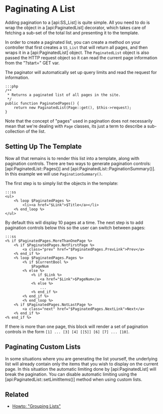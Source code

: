 # Paginating A List

Adding pagination to a [api:SS_List] is quite simple. All
you need to do is wrap the object in a [api:PaginatedList] decorator, which takes
care of fetching a sub-set of the total list and presenting it to the template.

In order to create a paginated list, you can create a method on your controller
that first creates a `SS_List` that will return all pages, and then wraps it
in a [api:PaginatedList] object. The `PaginatedList` object is also passed the
HTTP request object so it can read the current page information from the
"?start=" GET var.

The paginator will automatically set up query limits and read the request for
information.

	:::php
	/**
	 * Returns a paginated list of all pages in the site.
	 */
	public function PaginatedPages() {
		return new PaginatedList(Page::get(), $this->request);
	}

Note that the concept of "pages" used in pagination does not necessarily
mean that we're dealing with `Page` classes, its just a term to describe
a sub-collection of the list.

## Setting Up The Template

Now all that remains is to render this list into a template, along with pagination
controls. There are two ways to generate pagination controls:
[api:PaginatedList::Pages()] and [api:PaginatedList::PaginationSummary()]. In
this example we will use `PaginationSummary()`.

The first step is to simply list the objects in the template:

	:::ss
	<ul>
		<% loop $PaginatedPages %>
			<li><a href="$Link">$Title</a></li>
		<% end_loop %>
	</ul>

By default this will display 10 pages at a time. The next step is to add pagination
controls below this so the user can switch between pages:

	:::ss
	<% if $PaginatedPages.MoreThanOnePage %>
		<% if $PaginatedPages.NotFirstPage %>
			<a class="prev" href="$PaginatedPages.PrevLink">Prev</a>
		<% end_if %>
		<% loop $PaginatedPages.Pages %>
			<% if $CurrentBool %>
				$PageNum
			<% else %>
				<% if $Link %>
					<a href="$Link">$PageNum</a>
				<% else %>
					...
				<% end_if %>
			<% end_if %>
			<% end_loop %>
		<% if $PaginatedPages.NotLastPage %>
			<a class="next" href="$PaginatedPages.NextLink">Next</a>
		<% end_if %>
	<% end_if %>

If there is more than one page, this block will render a set of pagination
controls in the form `[1] ... [3] [4] [[5]] [6] [7] ... [10]`.

## Paginating Custom Lists

In some situations where you are generating the list yourself, the underlying
list will already contain only the items that you wish to display on the current
page. In this situation the automatic limiting done by [api:PaginatedList]
will break the pagination. You can disable automatic limiting using the
[api:PaginatedList::setLimitItems()] method when using custom lists.

## Related

 * [Howto: "Grouping Lists"](/howto/grouping-dataobjectsets)
